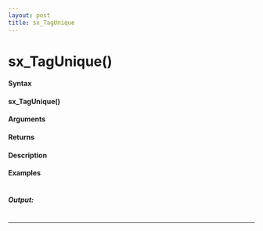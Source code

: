 ```yaml
---
layout: post
title: sx_TagUnique
---
```


# sx_TagUnique()


#### Syntax

#### sx_TagUnique()

#### Arguments

#### Returns

#### Description

#### Examples

```

```

##### Output:

```

```

---